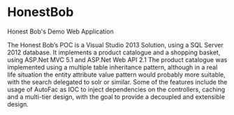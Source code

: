 HonestBob
=========

Honest Bob's Demo Web Application

The Honest Bob’s POC is a Visual Studio 2013 Solution, using a SQL Server 2012 database. It implements a product catalogue and a shopping basket, using ASP.Net MVC 5.1 and ASP.Net Web API 2.1
The product catalogue was implemented using a multiple table inheritance pattern, although in a real life situation the entity attribute value pattern would probably more suitable, with the search delegated to solr or similar.
Some of the features include the usage of AutoFac as IOC to inject dependencies on the controllers, caching and a multi-tier design, with the goal to provide a decoupled and extensible design.


